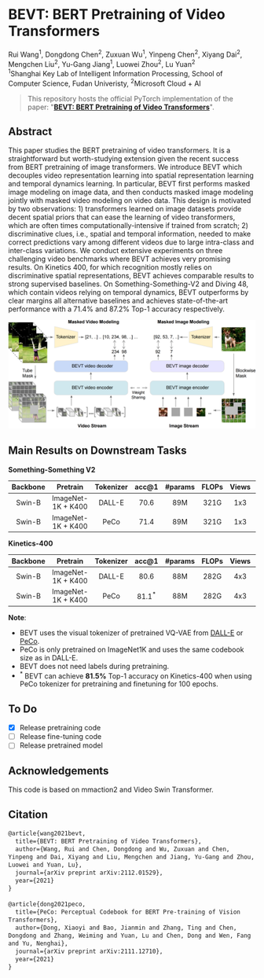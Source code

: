 # BEVT: BERT Pretraining of Video Transformers

Rui Wang<sup>1</sup>, Dongdong Chen<sup>2</sup>, Zuxuan Wu<sup>1</sup>, Yinpeng Chen<sup>2</sup>, Xiyang Dai<sup>2</sup>, Mengchen Liu<sup>2</sup>, Yu-Gang Jiang<sup>1</sup>, Luowei Zhou<sup>2</sup>, Lu Yuan<sup>2</sup> <br>
<sup>1</sup>Shanghai Key Lab of Intelligent Information Processing, School of Computer Science, Fudan Univeristy, <sup>2</sup>Microsoft Cloud + AI

> This repository hosts the official PyTorch implementation of the paper: "[**BEVT: BERT Pretraining of Video Transformers**](https://arxiv.org/abs/2112.01529)".

## Abstract

This paper studies the BERT pretraining of video transformers. It is a straightforward but worth-studying extension given the recent success from BERT pretraining of image transformers. We introduce BEVT which decouples video representation learning into spatial representation learning and temporal dynamics learning. In particular, BEVT first performs masked image modeling on image data, and then conducts masked image modeling jointly with masked video modeling on video data. This design is motivated by two observations: 1) transformers learned on image datasets provide decent spatial priors that can ease the learning of video transformers, which are often times computationally-intensive if trained from scratch; 2) discriminative clues, i.e., spatial and temporal information, needed to make correct predictions vary among different videos  due to large intra-class and inter-class variations. We conduct extensive experiments on three challenging video benchmarks where BEVT achieves very promising results. On Kinetics 400, for which recognition mostly relies on discriminative spatial representations, BEVT achieves comparable results to strong supervised baselines. On Something-Something-V2 and Diving 48, which contain videos relying on temporal dynamics, BEVT outperforms by clear margins all alternative baselines and achieves state-of-the-art performance with a 71.4% and 87.2% Top-1 accuracy respectively.



<img src="assets/bevt_framework.png">



## Main Results on Downstream Tasks

**Something-Something V2**

| Backbone |  Pretrain   | Tokenizer | acc@1 | #params | FLOPs | Views | config | model |
| :---: | :---: | :---: | :---: | :---: | :---: | :---: | :---: | :---: |
|  Swin-B  | ImageNet-1K + K400 |  DALL-E   |  70.6  |   89M   |  321G  |  1x3  |  ToDo  | ToDo |
|  Swin-B  | ImageNet-1K + K400 |  PeCo     |  71.4  |   89M   |  321G  |  1x3  |  ToDo  | ToDo |


**Kinetics-400**

| Backbone |  Pretrain   | Tokenizer | acc@1 | #params | FLOPs | Views | config | model |
| :---: | :---: | :---: | :---: | :---: | :---: | :---: | :---: | :---: |
|  Swin-B  | ImageNet-1K + K400 |  DALL-E   |  80.6  |   88M   |  282G  |  4x3  |  ToDo  | ToDo |
|  Swin-B  | ImageNet-1K + K400 |  PeCo     |  81.1<sup>*</sup>  |   88M   |  282G  |  4x3  |  ToDo  | ToDo |

**Note**:

- BEVT uses the visual tokenizer of pretrained VQ-VAE from [DALL-E](https://arxiv.org/abs/2102.12092) or [PeCo](https://arxiv.org/abs/2111.12710).
- PeCo is only pretrained on ImageNet1K and uses the same codebook size as in DALL-E.
- BEVT does not need labels during pretraining.
- <sup>*</sup> BEVT can achieve **81.5%** Top-1 accuracy on Kinetics-400 when using PeCo tokenizer for pretraining and finetuning for 100 epochs.  


## To Do
- [x] Release pretraining code
- [ ] Release fine-tuning code  
- [ ] Release pretrained model

## Acknowledgements

This code is based on mmaction2 and Video Swin Transformer.

## Citation

```
@article{wang2021bevt,
  title={BEVT: BERT Pretraining of Video Transformers},
  author={Wang, Rui and Chen, Dongdong and Wu, Zuxuan and Chen, Yinpeng and Dai, Xiyang and Liu, Mengchen and Jiang, Yu-Gang and Zhou, Luowei and Yuan, Lu},
  journal={arXiv preprint arXiv:2112.01529},
  year={2021}
}

@article{dong2021peco,
  title={PeCo: Perceptual Codebook for BERT Pre-training of Vision Transformers},
  author={Dong, Xiaoyi and Bao, Jianmin and Zhang, Ting and Chen, Dongdong and Zhang, Weiming and Yuan, Lu and Chen, Dong and Wen, Fang and Yu, Nenghai},
  journal={arXiv preprint arXiv:2111.12710},
  year={2021}
}
```
